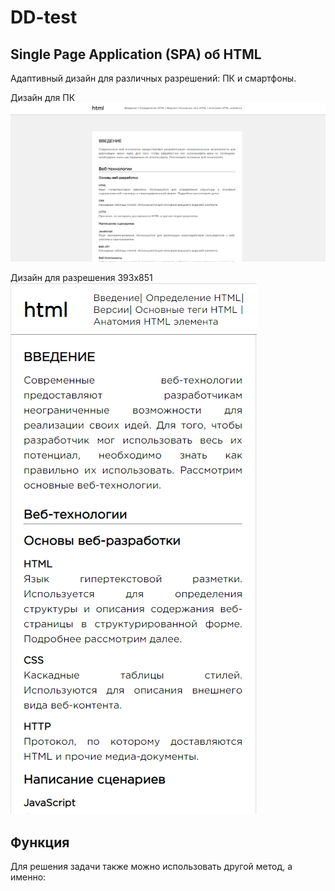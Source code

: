 # DD-test

## Single Page Application (SPA) об HTML 
Адаптивный дизайн для различных разрешений: ПК и смартфоны.

Дизайн для ПК
![screenshot](https://github.com/regikho/regikho.github.io/blob/main/DD-test/pc-version.PNG?raw=true)

Дизайн для разрешения 393х851
![screenshot](https://github.com/regikho/regikho.github.io/blob/main/DD-test/phone-version.PNG?raw=true)

## Функция

Для решения задачи также можно использовать другой метод, а именно: 

